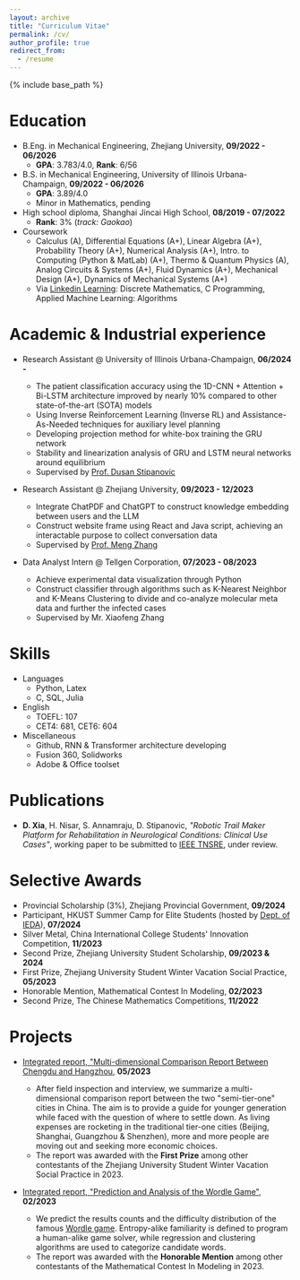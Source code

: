 ```yaml
---
layout: archive
title: "Curriculum Vitae"
permalink: /cv/
author_profile: true
redirect_from:
  - /resume
---
```


{% include base_path %}

Education
======
* B.Eng. in Mechanical Engineering, Zhejiang University, **09/2022 - 06/2026**
  * **GPA**: 3.783/4.0, **Rank**: 6/56 
* B.S. in Mechanical Engineering, University of Illinois Urbana-Champaign, **09/2022 - 06/2026**
  * **GPA**: 3.89/4.0
  * Minor in Mathematics, pending
* High school diploma, Shanghai Jincai High School, **08/2019 - 07/2022**
  * **Rank**: 3% (*track: Gaokao*)
* Coursework
  * Calculus (A), Differential Equations (A+), Linear Algebra (A+), Probability Theory (A+), Numerical Analysis (A+), Intro. to Computing (Python & MatLab) (A+), Thermo & Quantum Physics (A), Analog Circuits & Systems (A+), Fluid Dynamics (A+), Mechanical Design (A+), Dynamics of Mechanical Systems (A+)
  * Via [Linkedin Learning](https://www.linkedin.com/learning/browse/business): Discrete Mathematics, C Programming, Applied Machine Learning: Algorithms 

Academic & Industrial experience
======
* Research Assistant @ University of Illinois Urbana-Champaign, **06/2024 -** 
  * The patient classification accuracy using the 1D-CNN + Attention + Bi-LSTM architecture improved by nearly 10% compared to other state-of-the-art (SOTA) models
  * Using Inverse Reinforcement Learning (Inverse RL) and Assistance-As-Needed techniques for auxiliary level planning
  * Developing projection method for white-box training the GRU network
  * Stability and linearization analysis of GRU and LSTM neural networks around equilibrium
  * Supervised by [Prof. Dusan Stipanovic](https://ise.illinois.edu/directory/profile/dusan)

* Research Assistant @ Zhejiang University, **09/2023 - 12/2023**
  * Integrate ChatPDF and ChatGPT to construct knowledge embedding between users and the LLM
  * Construct website frame using React and Java script, achieving an interactable purpose to collect conversation data
  * Supervised by [Prof. Meng Zhang](https://zjui.intl.zju.edu.cn/en/node/1651)

* Data Analyst Intern @ Tellgen Corporation, **07/2023 - 08/2023**
  * Achieve experimental data visualization through Python
  * Construct classifier through algorithms such as K-Nearest Neighbor and K-Means Clustering to divide and co-analyze molecular meta data and further the infected cases
  * Supervised by Mr. Xiaofeng Zhang
  
Skills
======
* Languages
  * Python, Latex
  * C, SQL, Julia
* English 
  * TOEFL: 107
  * CET4: 681, CET6: 604
* Miscellaneous
  * Github, RNN & Transformer architecture developing
  * Fusion 360, Solidworks
  * Adobe & Office toolset

Publications
======
* **D. Xia**, H. Nisar, S. Annamraju, D. Stipanovic, *"Robotic Trail Maker Platform for Rehabilitation in Neurological Conditions: Clinical Use Cases"*, working paper to be submitted to [IEEE TNSRE](https://www.embs.org/tnsre/), under review.
 
Selective Awards
======
* Provincial Scholarship (3%), Zhejiang Provincial Government, **09/2024**
* Participant, HKUST Summer Camp for Elite Students (hosted by [Dept. of IEDA](https://ieda.ust.hk/eng/index.php)), **07/2024**
* Silver Metal, China International College Students' Innovation Competition, **11/2023**
* Second Prize, Zhejiang University Student Scholarship, **09/2023 & 2024**
* First Prize, Zhejiang University Student Winter Vacation Social Practice, **05/2023**
* Honorable Mention, Mathematical Contest In Modeling, **02/2023**
* Second Prize, The Chinese Mathematics Competitions, **11/2022**
  
Projects
======
* [Integrated report, "Multi-dimensional Comparison Report Between Chengdu and Hangzhou](https://dyxia1241.github.io/files/Report_Chengdu%26Hangzhou.pdf), **05/2023**
  * After field inspection and interview, we summarize a multi-dimensional comparison report between the two "semi-tier-one" cities in China. The aim is to provide a guide for younger generation while faced with the question of where to settle down. As living expenses are rocketing in the traditional tier-one cities (Beijing, Shanghai, Guangzhou & Shenzhen), more and more people are moving out and seeking more economic choices.
  * The report was awarded with the **First Prize** among other contestants of the Zhejiang University Student Winter Vacation Social Practice in 2023.
 
* [Integrated report, "Prediction and Analysis of the Wordle Game"](https://dyxia1241.github.io/files/Wordle%20Game%20Prediction.pdf), **02/2023**
  * We predict the results counts and the difficulty distribution of the famous [Wordle game](https://www.nytimes.com/games/wordle/index.html). Entropy-alike familiarity is defined to program a human-alike game solver, while regression and clustering algorithms are used to categorize candidate words.
  * The report was awarded with the **Honorable Mention** among other contestants of the Mathematical Contest In Modeling in 2023.
